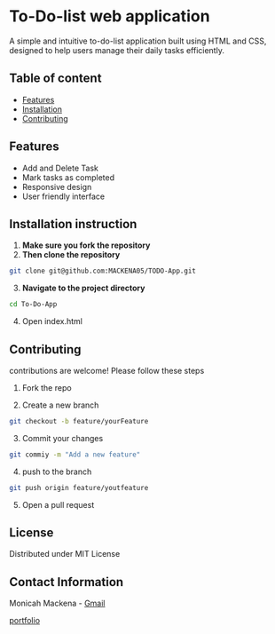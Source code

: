 # To-Do-list web application
A simple and intuitive to-do-list application built using HTML and CSS, designed to help users manage their daily tasks efficiently.
## Table of content
- [Features](#features)
- [Installation](#installation)
- [Contributing](#contributing)

## Features
- Add and Delete Task
- Mark tasks as completed
- Responsive design
- User friendly interface

## Installation instruction
1. **Make sure you fork the repository**
2. **Then clone the repository**
```bash
git clone git@github.com:MACKENA05/TODO-App.git
```
3. **Navigate to the project directory**
```bash
cd To-Do-App
```
4. Open index.html

## Contributing

contributions are welcome! Please follow these steps

1. Fork the repo

2. Create a new branch

```bash
git checkout -b feature/yourFeature
```
3. Commit your changes

```bash
git commiy -m "Add a new feature"
```

4. push to the branch 

```bash
git push origin feature/youtfeature
```

5. Open a pull request


## License

Distributed under MIT License

## Contact Information

Monicah Mackena - [Gmail](mailto;mackenanjiru05@gmailcom)

[portfolio]()



